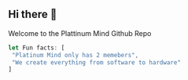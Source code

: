 ## Hi there 👋


Welcome to the Plattinum Mind Github Repo </br>
 ```js
let Fun facts: [
  "Platinum Mind only has 2 memebers",
  "We create everything from software to hardware"
]
```
